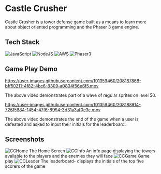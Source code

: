 # Castle Crusher

Castle Crusher is a tower defense game built as a means to learn more about object oriented programming and the Phaser 3 game engine. 

## Tech Stack
![JavaScript](https://img.shields.io/badge/javascript-%23323330.svg?style=for-the-badge&logo=javascript&logoColor=%23F7DF1E)
![NodeJS](https://img.shields.io/badge/node.js-6DA55F?style=for-the-badge&logo=node.js&logoColor=white)
![AWS](https://img.shields.io/badge/AWS-%23FF9900.svg?style=for-the-badge&logo=amazon-aws&logoColor=white)
![Phaser3](https://img.shields.io/badge/PHASER3-%2300ff99.svg?style=for-the-badge&logoColor=green)

## Game Play Demo

https://user-images.githubusercontent.com/101359460/208187868-bff50211-4f82-4bc6-8309-a0834f56e6f5.mov

The above video demonstrates part of a wave of regular sprites on level 50. 

https://user-images.githubusercontent.com/101359460/208188914-726f5884-1454-47f6-8994-3d31a3af0e3c.mov

The above video demonstrates the end of the game when a user is defeated and asked to input their initials for the leaderboard. 

## Screenshots
![CCHome](https://user-images.githubusercontent.com/101359460/208190653-f697391f-6010-4bba-8514-4b3f90228d70.png)
The Home Screen
![CCInfo](https://user-images.githubusercontent.com/101359460/208190848-0e1dbc4f-417b-48c1-ae47-86210a855cc9.png)
An info page displaying the towers available to the players and the enemies they will face
![CCGame](https://user-images.githubusercontent.com/101359460/208191222-d3cfbe74-819f-4762-bca5-15f237aa8ae8.png)
Game play
![CCLeader](https://user-images.githubusercontent.com/101359460/208191251-14d99981-c868-477e-a758-f9defaef0f9b.png)
The leaderboard- displays the initials of the top five scorers of the game 
